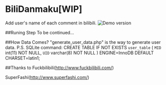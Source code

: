 # BiliDanmaku[WIP]
Add user's name of each comment in bilibili.
![Demo version](1.png)

##Runing Step
To be continued...

##How Data Comes?
"generate_user_data.php" is the way to generate user data.
P.S. SQLite command: 
CREATE TABLE IF NOT EXISTS `user_table` (
  `MID` int(11) NOT NULL,
  `UID` varchar(8) NOT NULL
) ENGINE=InnoDB DEFAULT CHARSET=latin1;

##Thanks to
Fuckbilibili(http://www.fuckbilibili.com/)

SuperFashi(http://www.superfashi.com/)
